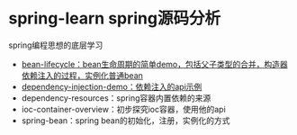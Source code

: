 # spring-learn spring源码分析
spring编程思想的底层学习
- [bean-lifecycle：bean生命周期的简单demo，包括父子类型的合并，构造器依赖注入的过程，实例化普通bean](https://github.com/lhz1165/spring-learn/blob/master/spring-lesson/bean-lifecycle/src/main/java/com/lhz/spring/bean/lifecycle/demo/metainfo/%E5%88%9B%E5%BB%BAspring%20Bean%E7%9A%84%E6%B5%81%E7%A8%8B(Bean%E7%9A%84%E7%94%9F%E5%91%BD%E5%91%A8%E6%9C%9F).md)
- [dependency-injection-demo：依赖注入的api示例](https://github.com/lhz1165/spring-learn/blob/master/spring-lesson/aop-demo/Spring%20Aop%E5%8E%9F%E7%90%86.md)
- dependency-resources：spring容器内置依赖的来源
- ioc-container-overview：初步探究ioc容器，使用他的api
- spring-bean：spring bean的初始化，注册，实例化的方式



